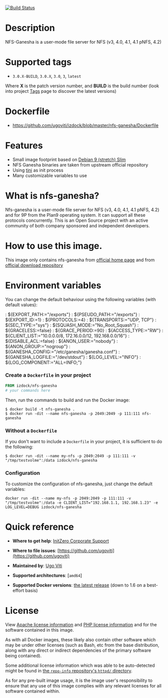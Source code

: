 [![Build Status](https://ci.initzero.it/api/badges/initzero/docker-nfs-ganesha/status.svg)](https://ci.initzero.it/initzero/docker-nfs-ganesha)

# Description
NFS-Ganesha is a user-mode file server for NFS (v3, 4.0, 4.1, 4.1 pNFS, 4.2)

# Supported tags
-	`3.0.X-BUILD`, `3.0.X`, `3.0`, `3`, `latest`

Where **X** is the patch version number, and **BUILD** is the build number (look into project [Tags](/repository/docker/izdock/nfs-ganesha/tags/) page to discover the latest versions)

# Dockerfile
- https://github.com/ugoviti/izdock/blob/master/nfs-ganesha/Dockerfile

# Features
- Small image footprint based on [Debian 9 (stretch) Slim](https://hub.docker.com/_/debian/)
- NFS Ganesha binaries are taken from upstream official repository
- Using [tini](https://github.com/krallin/tini) as init process
- Many customizable variables to use

# What is nfs-ganesha?
Nfs-ganesha is a user-mode file server for NFS (v3, 4.0, 4.1, 4.1 pNFS, 4.2) and for 9P from the Plan9 operating system. It can support all these protocols concurrently.
This is an Open Source project with an active community of both company sponsored and independent developers.

# How to use this image.

This image only contains nfs-ganesha from [official home page](https://github.com/nfs-ganesha/nfs-ganesha)
and from [official download repository](https://download.nfs-ganesha.org/)

# Environment variables
You can change the default behaviour using the following variables (with default values):

: ${EXPORT_PATH:="/exports"}
: ${PSEUDO_PATH:="/exports"}
: ${EXPORT_ID:=1}
: ${PROTOCOLS:=4}
: ${TRANSPORTS:="UDP, TCP"}
: ${SEC_TYPE:="sys"}
: ${SQUASH_MODE:="No_Root_Squash"}
: ${GRACELESS:=false}
: ${GRACE_PERIOD:=90}
: ${ACCESS_TYPE:="RW"}
: ${CLIENT_LIST:="10.0.0.0/8, 172.16.0.0/12, 192.168.0.0/16"}
: ${DISABLE_ACL:=false}
: ${ANON_USER:="nobody"}
: ${ANON_GROUP:="nogroup"}
: ${GANESHA_CONFIG:="/etc/ganesha/ganesha.conf"}
: ${GANESHA_LOGFILE:="/dev/stdout"}
: ${LOG_LEVEL:="INFO"}
: ${LOG_COMPONENT:="ALL=INFO;"}

### Create a `Dockerfile` in your project

```dockerfile
FROM izdock/nfs-ganesha
# your commands here
```

Then, run the commands to build and run the Docker image:

```console
$ docker build -t nfs-ganesha .
$ docker run -dit --name nfs-ganesha -p 2049:2049 -p 111:111 nfs-ganesha
```

### Without a `Dockerfile`

If you don't want to include a `Dockerfile` in your project, it is sufficient to do the following:

```$ docker run -dit --name my-nfs -p 2049:2049 -p 111:111 -v "/tmp/testvolme":/data izdock/nfs-ganesha```

### Configuration

To customize the configuration of nfs-ganesha, just change the default variables:

```docker run -dit --name my-nfs -p 2049:2049 -p 111:111 -v "/tmp/testvolme":/data -e CLIENT_LIST="192.168.1.1, 192.168.1.23" -e LOG_LEVEL=DEBUG izdock/nfs-ganesha```

# Quick reference

-	**Where to get help**:
	[InitZero Corporate Support](https://www.initzero.it/)

-	**Where to file issues**:
	[https://github.com/ugoviti](https://github.com/ugoviti)

-	**Maintained by**:
	[Ugo Viti](https://github.com/ugoviti)

-	**Supported architectures**:
	[`amd64`]

-	**Supported Docker versions**:
	[the latest release](https://github.com/docker/docker-ce/releases/latest) (down to 1.6 on a best-effort basis)

# License

View [Apache license information](https://www.apache.org/licenses/) and [PHP license information](http://php.net/license/index.php) and for the software contained in this image.

As with all Docker images, these likely also contain other software which may be under other licenses (such as Bash, etc from the base distribution, along with any direct or indirect dependencies of the primary software being contained).

Some additional license information which was able to be auto-detected might be found in [the `repo-info` repository's `httpd/` directory](https://github.com/docker-library/repo-info/tree/master/repos/httpd).

As for any pre-built image usage, it is the image user's responsibility to ensure that any use of this image complies with any relevant licenses for all software contained within.
